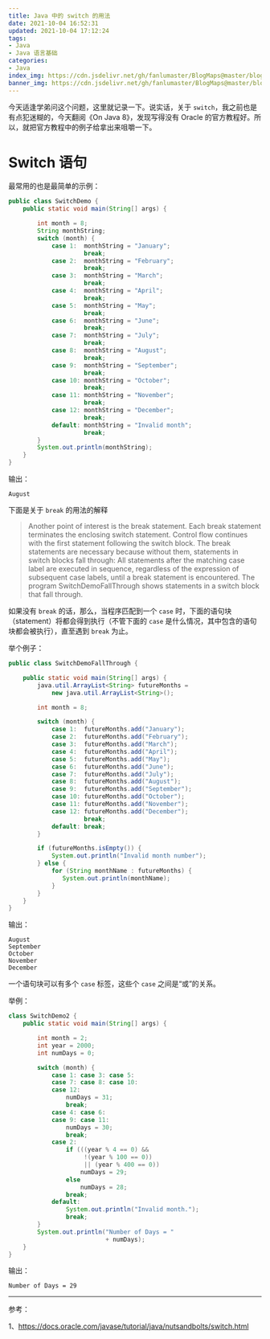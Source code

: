 ```yaml
---
title: Java 中的 switch 的用法
date: 2021-10-04 16:52:31
updated: 2021-10-04 17:12:24
tags:
- Java
- Java 语言基础
categories:
- Java
index_img: https://cdn.jsdelivr.net/gh/fanlumaster/BlogMaps@master/blogs/pictures/20211004171202.png
banner_img: https://cdn.jsdelivr.net/gh/fanlumaster/BlogMaps@master/blogs/pictures/20211004171202.png
---
```


今天适逢学弟问这个问题，这里就记录一下。说实话，关于 `switch`，我之前也是有点犯迷糊的，今天翻阅《On Java 8》，发现写得没有 Oracle 的官方教程好。所以，就把官方教程中的例子给拿出来咀嚼一下。

# Switch 语句

最常用的也是最简单的示例：

```java
public class SwitchDemo {
    public static void main(String[] args) {

        int month = 8;
        String monthString;
        switch (month) {
            case 1:  monthString = "January";
                     break;
            case 2:  monthString = "February";
                     break;
            case 3:  monthString = "March";
                     break;
            case 4:  monthString = "April";
                     break;
            case 5:  monthString = "May";
                     break;
            case 6:  monthString = "June";
                     break;
            case 7:  monthString = "July";
                     break;
            case 8:  monthString = "August";
                     break;
            case 9:  monthString = "September";
                     break;
            case 10: monthString = "October";
                     break;
            case 11: monthString = "November";
                     break;
            case 12: monthString = "December";
                     break;
            default: monthString = "Invalid month";
                     break;
        }
        System.out.println(monthString);
    }
}
```

输出：

```
August
```

下面是关于 `break` 的用法的解释

> Another point of interest is the break statement. Each break statement terminates the enclosing switch statement. Control flow continues with the first statement following the switch block. The break statements are necessary because without them, statements in switch blocks fall through: All statements after the matching case label are executed in sequence, regardless of the expression of subsequent case labels, until a break statement is encountered. The program SwitchDemoFallThrough shows statements in a switch block that fall through.

如果没有 `break` 的话，那么，当程序匹配到一个 `case` 时，下面的语句块（statement）将都会得到执行（不管下面的 `case` 是什么情况，其中包含的语句块都会被执行），直至遇到 `break` 为止。

举个例子：

```java
public class SwitchDemoFallThrough {

    public static void main(String[] args) {
        java.util.ArrayList<String> futureMonths =
            new java.util.ArrayList<String>();

        int month = 8;

        switch (month) {
            case 1:  futureMonths.add("January");
            case 2:  futureMonths.add("February");
            case 3:  futureMonths.add("March");
            case 4:  futureMonths.add("April");
            case 5:  futureMonths.add("May");
            case 6:  futureMonths.add("June");
            case 7:  futureMonths.add("July");
            case 8:  futureMonths.add("August");
            case 9:  futureMonths.add("September");
            case 10: futureMonths.add("October");
            case 11: futureMonths.add("November");
            case 12: futureMonths.add("December");
                     break;
            default: break;
        }

        if (futureMonths.isEmpty()) {
            System.out.println("Invalid month number");
        } else {
            for (String monthName : futureMonths) {
               System.out.println(monthName);
            }
        }
    }
}
```

输出：

```
August
September
October
November
December
```

一个语句块可以有多个 `case` 标签，这些个 `case` 之间是“或”的关系。

举例：

```java
class SwitchDemo2 {
    public static void main(String[] args) {

        int month = 2;
        int year = 2000;
        int numDays = 0;

        switch (month) {
            case 1: case 3: case 5:
            case 7: case 8: case 10:
            case 12:
                numDays = 31;
                break;
            case 4: case 6:
            case 9: case 11:
                numDays = 30;
                break;
            case 2:
                if (((year % 4 == 0) && 
                     !(year % 100 == 0))
                     || (year % 400 == 0))
                    numDays = 29;
                else
                    numDays = 28;
                break;
            default:
                System.out.println("Invalid month.");
                break;
        }
        System.out.println("Number of Days = "
                           + numDays);
    }
}
```

输出：

```
Number of Days = 29
```

---

参考：

1、<https://docs.oracle.com/javase/tutorial/java/nutsandbolts/switch.html>